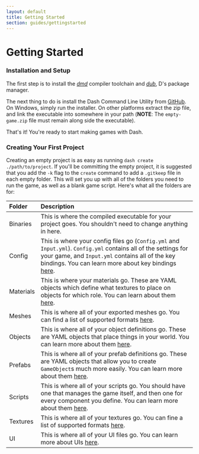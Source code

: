 ```yaml
---
layout: default
title: Getting Started
section: guides/gettingstarted
---
```

# Getting Started

### Installation and Setup

The first step is to install the [*dmd*](TODO) compiler toolchain and
[*dub*](TODO), D's package manager.

The next thing to do is install the Dash Command Line Utility from
[GitHub](https://github.com/Circular-Studios/Dash-CLI/releases). On Windows,
simply run the installer. On other platforms extract the zip file, and link the
executable into somewhere in your path (**NOTE**: The `empty-game.zip` file must
remain along side the executable).

That's it! You're ready to start making games with Dash.

### Creating Your First Project

Creating an empty project is as easy as running `dash create ./path/to/project`.
If you'll be committing the empty project, it is suggested that you add the `-k`
flag to the `create` command to add a `.gitkeep` file in each empty folder.
This will set you up with all of the folders you need to run the game, as well
as a blank game script. Here's what all the folders are for:

| Folder    | Description
|:----------|:-----------
| Binaries  | This is where the compiled executable for your project goes. You shouldn't need to change anything in here.
| Config    | This is where your config files go (`Config.yml` and `Input.yml`). `Config.yml` contains all of the settings for your game, and `Input.yml` contains all of the key bindings. You can learn more about key bindings [here](TODO).
| Materials | This is where your materials go. These are YAML objects which define what textures to place on objects for which role. You can learn about them [here](TODO).
| Meshes    | This is where all of your exported meshes go. You can find a list of supported formats [here](TODO).
| Objects   | This is where all of your object definitions go. These are YAML objects that place things in your world. You can learn more about them [here](TODO).
| Prefabs   | This is where all of your prefab definitions go. These are YAML objects that allow you to create `GameObject`s much more easily. You can learn more about them [here](TODO).
| Scripts   | This is where all of your scripts go. You should have one that manages the game itself, and then one for every component you define. You can learn more about them [here](TODO).
| Textures  | This is where all of your textures go. You can fine a list of supported formats [here](TODO).
| UI        | This is where all of your UI files go. You can learn more about UIs [here](TODO).
